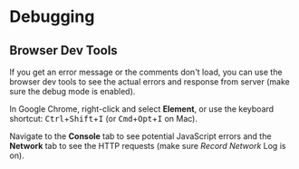 # Debugging

## Browser Dev Tools

If you get an error message or the comments don't load, you can use the browser dev tools to see the actual errors and response from server (make sure the debug mode is enabled).

In Google Chrome, right-click and select __Element__, or use the keyboard shortcut: <kbd>Ctrl</kbd>+<kbd>Shift</kbd>+<kbd>I</kbd> (or <kbd>Cmd</kbd>+<kbd>Opt</kbd>+<kbd>I</kbd> on Mac).

Navigate to the __Console__ tab to see potential JavaScript errors and the __Network__ tab to see the HTTP requests (make sure _Record Network_ Log is on). 

